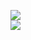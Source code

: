 [![](https://img.shields.io/badge/Made%20With-Github%20Spray-lightgrey.svg?style=for-the-badge&logo=github)](https://github.com/Annihil/github-spray#32070)  
[![](https://i.imgur.com/2DrTn0Z.gif)](https://github.com/Annihil/github-spray)